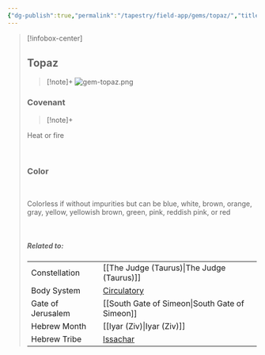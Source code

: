 ```yaml
---
{"dg-publish":true,"permalink":"/tapestry/field-app/gems/topaz/","title":"Topaz","tags":["covenants/gems/"],"dgHomeLink":true,"dgEnableSearch":true}
---
```



> [!infobox-center] 
> ## Topaz
> > [!note]+
> ![gem-topaz.png](/img/user/File%20Vault/Field%20App/gems/gem-topaz.png)
>  ### Covenant
>> [!note]+ 
>  <p class="note first">Heat or fire</p>
>  <br>
> 
>  ### Color
>  <br>
><p class="note first"> Colorless if without impurities but can be blue, white, brown, orange, gray, yellow, yellowish brown, green, pink, reddish pink, or red </p><br>
> 
> ##### Related to:
> <p class="note first" p style="margin-bottom: 16px;">
><p class="note third">
>
> |             |        |
> | --- | --- |
> | Constellation | [[The Judge (Taurus)\|The Judge (Taurus)]]                              |
> | Body System    | <a href="circulatory system" data-href="circulatory system" class="internal-link">Circulatory</a> |
> | Gate of Jerusalem  | [[South Gate of Simeon\|South Gate of Simeon]]                                         |
> |   Hebrew Month   | [[Iyar (Ziv)\|Iyar (Ziv)]]                                  |
> | Hebrew Tribe | <a href="Tribe of Issachar" data-href="Tribe of Issachar" class="internal-link">Issachar</a>